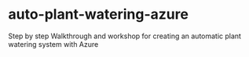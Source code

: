 # auto-plant-watering-azure
Step by step Walkthrough and workshop for creating an automatic plant watering system with Azure
